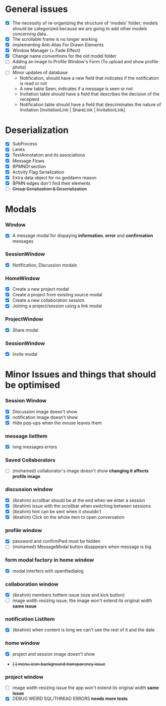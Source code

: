 # General issues
- [X] The necessity of re-organizing the structure of 'models' folder; models should be categorized
because we are going to add other models concerning data..
- [X] The scrollable frame is no longer working
- [X] Implementing Anti-Alias For Drawn Elements
- [X] Window Manager (+ Fade Effect)
- [X] Change name conventions for the old model folder
- [ ] Adding an image to Profile Window's Form (To upload and show profile photo)
- [ ] Minor updates of database
  - Notification, should have a new field that indicates if the notification is read or not
  - A new table Seen, indicates if a message is seen or not
  - Invitation table should have a field that describes the decision of the recepient
  - Notification table should have a field that descriminates the nature of Invitation [InvitationLink | ShareLink | InvitationLink]

# Deserialization
- [X] SubProcess
- [X] Lanes
- [X] TextAnnotation and its associations
- [X] Message Flows
- [X] BPMNDI section
- [X] Activity Flag Serialization
- [X] Extra data object for no goddamn reason
- [X] BPMN edges don't find their elements
- [ ] ~~Group Serialization & Deserialization~~

# Modals
### Window
- [X] A message modal for dispaying **information**, **error** and **confirmation** messages
### SessionWindow
- [X] Notification, Discussion modals
### HomeWindow
- [X] Create a new project modal
- [X] Create a project from existing source modal
- [X] Create a new collaboration session
- [X] Joining a project/session using a link modal
### ProjectWindow
- [X] Share modal
### SessionWindow
- [X] Invite modal

# Minor Issues and things that should be optimised
### Session Window 
- [x] Discussion image doesn't show
- [x] notification image doesn't show
- [x] Hide pop-ups when the mouse leaves them
### message listItem
- [x] long messages errors
### Saved Collaborators
- [ ] (mohamed) collaborator's image doesn't show **changing it affects profile image**
<!-- - [ ] listItem width issue when the number is impair **not a big deal** -->
### discussion window 
- [x] (ibrahim) scrollbar should be at the end when we enter a session 
- [x] (ibrahim) issue with the scrollbar when switching between sessions
- [x] (ibrahim) hint can be sent when it shouldn't 
- [x] (ibrahim) Click on the whole item to open conversation
<!-- - [ ] hide session's name section and textmessage part **not a big deal** -->
### profile window
- [x] password and confirmPwd must be hidden
- [ ] (mohamed) MessageModal button disappears when message is big
### form modal factory in home window
- [x] modal interfers with openfiledialog 
### collaboration window
- [x] (ibrahim) members listItem issue (size and kick button)
- [ ] image width resizing issue, the image won't extend its original width **same issue**
### notification ListItem
- [x] (ibrahim) when content is long we can't see the rest of it and the date
### home window
- [x] project and session image doesn't show
- ~~[ ] menu icon background transparency issue~~
### project window
- [ ] image width resizing issue the app won't extend its original width **same issue**
- [x] DEBUG WEIRD SQL/THREAD ERRORS **needs more tests**